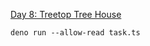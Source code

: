 [Day 8: Treetop Tree House](https://adventofcode.com/2022/day/8 "Day 8: Treetop Tree House")

```shell
deno run --allow-read task.ts
```
